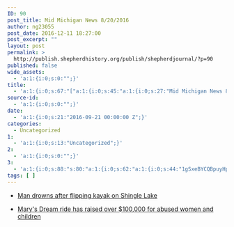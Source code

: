 ```yaml
---
ID: 90
post_title: Mid Michigan News 8/20/2016
author: ng23055
post_date: 2016-12-11 18:27:00
post_excerpt: ""
layout: post
permalink: >
  http://publish.shepherdhistory.org/publish/shepherdjournal/?p=90
published: false
wide_assets:
  - 'a:1:{i:0;s:0:"";}'
title:
  - 'a:1:{i:0;s:67:"["a:1:{i:0;s:45:"a:1:{i:0;s:27:"Mid Michigan News 8/20/2016";}";}"]";}'
source-id:
  - 'a:1:{i:0;s:0:"";}'
date:
  - 'a:1:{i:0;s:21:"2016-09-21 00:00:00 Z";}'
categories:
  - Uncategorized
1:
  - 'a:1:{i:0;s:13:"Uncategorized";}'
2:
  - 'a:1:{i:0;s:0:"";}'
3:
  - 'a:1:{i:0;s:88:"s:80:"a:1:{i:0;s:62:"a:1:{i:0;s:44:"1gSxeBYCQBpuyHp6Yf6CBJ8-yRAistHFlTflpIRMOiHI";}";}";";}'
tags: [ ]
---
```

<ul>
<li><p><a href="http://www.themorningsun.com/general-news/20160820/man-drowns-after-flipping-kayak-on-shingle-lake">Man drowns after flipping kayak on Shingle Lake</a></p></li>
<li><p><a href="http://www.themorningsun.com/general-news/20160820/marys-dream-ride-has-raised-over-100000-for-abused-women-and-children">Mary's Dream ride has raised over $100,000 for abused women and children</a></p></li>
</ul>